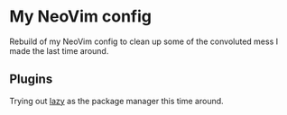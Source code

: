 # My NeoVim config

Rebuild of my NeoVim config to clean up some of the convoluted mess I made the last time around.

## Plugins

Trying out [lazy](https://github.com/folke/lazy.nvim) as the package manager this time around.

